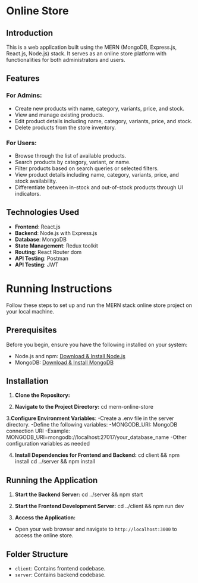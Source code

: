 # Online Store

## Introduction

This is a web application built using the MERN (MongoDB, Express.js, React.js, Node.js) stack. It serves as an online store platform with functionalities for both administrators and users.

## Features

### For Admins:
- Create new products with name, category, variants, price, and stock.
- View and manage existing products.
- Edit product details including name, category, variants, price, and stock.
- Delete products from the store inventory.

### For Users:
- Browse through the list of available products.
- Search products by category, variant, or name.
- Filter products based on search queries or selected filters.
- View product details including name, category, variants, price, and stock availability.
- Differentiate between in-stock and out-of-stock products through UI indicators.

## Technologies Used

- **Frontend**: React.js
- **Backend**: Node.js with Express.js
- **Database**: MongoDB
- **State Management**: Redux toolkit
- **Routing**: React Router dom
- **API Testing**: Postman
- **API Testing**: JWT

# Running Instructions

Follow these steps to set up and run the MERN stack online store project on your local machine.

## Prerequisites

Before you begin, ensure you have the following installed on your system:

- Node.js and npm: [Download & Install Node.js](https://nodejs.org/)
- MongoDB: [Download & Install MongoDB](https://docs.mongodb.com/manual/installation/)

## Installation

1. **Clone the Repository:**

2. **Navigate to the Project Directory:**
     cd mern-online-store


3.**Configure Environment Variables**:
   -Create a .env file in the server directory.
   -Define the following variables:
   -MONGODB_URI: MongoDB connection URI
   -Example: MONGODB_URI=mongodb://localhost:27017/your_database_name
   -Other configuration variables as needed

4. **Install Dependencies for Frontend and Backend:**
    cd client && npm install
    cd ../server && npm install


## Running the Application

1. **Start the Backend Server:**
   cd ../server && npm start


2. **Start the Frontend Development Server:**
   cd ../client && npm run dev


3. **Access the Application:**
- Open your web browser and navigate to `http://localhost:3000` to access the online store.

## Folder Structure

- `client`: Contains frontend codebase.
- `server`: Contains backend codebase.
